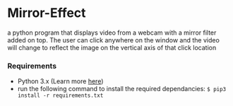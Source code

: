 # Mirror-Effect

a python program that displays video from a webcam with a mirror filter added on top. The user can click anywhere on the window and the video will change to reflect the image on the vertical axis of that click location

### Requirements

* Python 3.x (Learn more [here](https://www.python.org/))</br>
* run the following command to install the required dependancies: `$ pip3 install -r requirements.txt`

